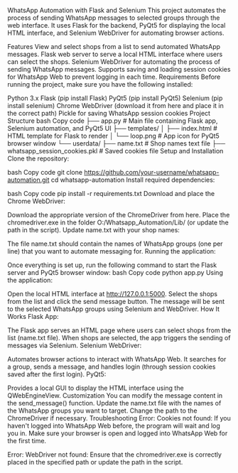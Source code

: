 WhatsApp Automation with Flask and Selenium
This project automates the process of sending WhatsApp messages to selected groups through the web interface. It uses Flask for the backend, PyQt5 for displaying the local HTML interface, and Selenium WebDriver for automating browser actions.

Features
View and select shops from a list to send automated WhatsApp messages.
Flask web server to serve a local HTML interface where users can select the shops.
Selenium WebDriver for automating the process of sending WhatsApp messages.
Supports saving and loading session cookies for WhatsApp Web to prevent logging in each time.
Requirements
Before running the project, make sure you have the following installed:

Python 3.x
Flask (pip install Flask)
PyQt5 (pip install PyQt5)
Selenium (pip install selenium)
Chrome WebDriver (download it from here and place it in the correct path)
Pickle for saving WhatsApp session cookies
Project Structure
bash
Copy code
├── app.py                 # Main file containing Flask app, Selenium automation, and PyQt5 UI
├── templates/
│   ├── index.html         # HTML template for Flask to render
│   └── loop.png           # App icon for PyQt5 browser window
└── userdata/
    ├── name.txt           # Shop names text file
    ├── whatsapp_session_cookies.pkl   # Saved cookies file
Setup and Installation
Clone the repository:

bash
Copy code
git clone https://github.com/your-username/whatsapp-automation.git
cd whatsapp-automation
Install required dependencies:

bash
Copy code
pip install -r requirements.txt
Download and place the Chrome WebDriver:

Download the appropriate version of the ChromeDriver from here.
Place the chromedriver.exe in the folder O:/Whatsapp_Automation/Lib/ (or update the path in the script).
Update name.txt with your shop names:

The file name.txt should contain the names of WhatsApp groups (one per line) that you want to automate messaging for.
Running the application:

Once everything is set up, run the following command to start the Flask server and PyQt5 browser window:
bash
Copy code
python app.py
Using the application:

Open the local HTML interface at http://127.0.0.1:5000.
Select the shops from the list and click the send message button.
The message will be sent to the selected WhatsApp groups using Selenium and WebDriver.
How It Works
Flask App:

The Flask app serves an HTML page where users can select shops from the list (name.txt file).
When shops are selected, the app triggers the sending of messages via Selenium.
Selenium WebDriver:

Automates browser actions to interact with WhatsApp Web.
It searches for a group, sends a message, and handles login (through session cookies saved after the first login).
PyQt5:

Provides a local GUI to display the HTML interface using the QWebEngineView.
Customization
You can modify the message content in the send_message() function.
Update the name.txt file with the names of the WhatsApp groups you want to target.
Change the path to the ChromeDriver if necessary.
Troubleshooting
Error: Cookies not found: If you haven't logged into WhatsApp Web before, the program will wait and log you in. Make sure your browser is open and logged into WhatsApp Web for the first time.

Error: WebDriver not found: Ensure that the chromedriver.exe is correctly placed in the specified path or update the path in the script.
